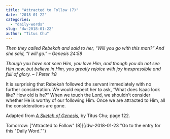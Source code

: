 ```yaml
---
title: "Attracted to Follow (7)"
date: "2018-01-22"
categories: 
  - "daily-words"
slug: "dw-2018-01-22"
author: "Titus Chu"
---
```


_Then they called Rebekah and said to her, “Will you go with this man?” And she said, “I will go.”_ _– Genesis 24:58_

_Though you have not seen Him, you love Him, and though you do not see Him now, but believe in Him, you greatly rejoice with joy inexpressible and full of glory._ _– 1 Peter 1:8_

It is surprising that Rebekah followed the servant immediately with no further consideration. We would expect her to ask, “What does Isaac look like? How old is he?” When we touch the Lord, we shouldn’t consider whether He is worthy of our following Him. Once we are attracted to Him, all the considerations are gone.

Adapted from _[A Sketch of Genesis](/book-gen-sketch "Go to the listing for this book."),_ by Titus Chu; page 122.

Tomorrow: ["Attracted to Follow" (8)](/dw-2018-01-23 "Go to the entry for this "Daily Word."")
